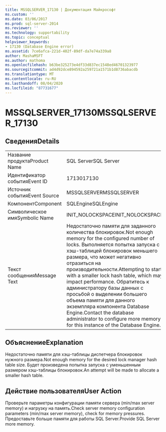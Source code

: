 ```yaml
---
title: MSSQLSERVER_17130 | Документация Майкрософт
ms.custom: ''
ms.date: 03/06/2017
ms.prod: sql-server-2014
ms.reviewer: ''
ms.technology: supportability
ms.topic: conceptual
helpviewer_keywords:
- 17130 (Database Engine error)
ms.assetid: 7ce6afca-221d-402f-89df-da7e74a339a8
author: MashaMSFT
ms.author: mathoma
ms.openlocfilehash: b63be325273e4df33d837ec1548ed46701323977
ms.sourcegitcommit: ad4d92dce894592a259721a1571b1d8736abacdb
ms.translationtype: MT
ms.contentlocale: ru-RU
ms.lasthandoff: 08/04/2020
ms.locfileid: "87731677"
---
```

# <a name="mssqlserver_17130"></a><span data-ttu-id="6908b-102">MSSQLSERVER_17130</span><span class="sxs-lookup"><span data-stu-id="6908b-102">MSSQLSERVER_17130</span></span>
    
## <a name="details"></a><span data-ttu-id="6908b-103">Сведения</span><span class="sxs-lookup"><span data-stu-id="6908b-103">Details</span></span>  
  
|||  
|-|-|  
|<span data-ttu-id="6908b-104">Название продукта</span><span class="sxs-lookup"><span data-stu-id="6908b-104">Product Name</span></span>|<span data-ttu-id="6908b-105">SQL Server</span><span class="sxs-lookup"><span data-stu-id="6908b-105">SQL Server</span></span>|  
|<span data-ttu-id="6908b-106">Идентификатор события</span><span class="sxs-lookup"><span data-stu-id="6908b-106">Event ID</span></span>|<span data-ttu-id="6908b-107">17130</span><span class="sxs-lookup"><span data-stu-id="6908b-107">17130</span></span>|  
|<span data-ttu-id="6908b-108">Источник события</span><span class="sxs-lookup"><span data-stu-id="6908b-108">Event Source</span></span>|<span data-ttu-id="6908b-109">MSSQLSERVER</span><span class="sxs-lookup"><span data-stu-id="6908b-109">MSSQLSERVER</span></span>|  
|<span data-ttu-id="6908b-110">Компонент</span><span class="sxs-lookup"><span data-stu-id="6908b-110">Component</span></span>|<span data-ttu-id="6908b-111">SQLEngine</span><span class="sxs-lookup"><span data-stu-id="6908b-111">SQLEngine</span></span>|  
|<span data-ttu-id="6908b-112">Символическое имя</span><span class="sxs-lookup"><span data-stu-id="6908b-112">Symbolic Name</span></span>|<span data-ttu-id="6908b-113">INIT_NOLOCKSPACE</span><span class="sxs-lookup"><span data-stu-id="6908b-113">INIT_NOLOCKSPACE</span></span>|  
|<span data-ttu-id="6908b-114">Текст сообщения</span><span class="sxs-lookup"><span data-stu-id="6908b-114">Message Text</span></span>|<span data-ttu-id="6908b-115">Недостаточно памяти для заданного количества блокировок.</span><span class="sxs-lookup"><span data-stu-id="6908b-115">Not enough memory for the configured number of locks.</span></span> <span data-ttu-id="6908b-116">Выполняется попытка запуска с хэш-таблицей блокировок меньшего размера, что может негативно отразиться на производительности.</span><span class="sxs-lookup"><span data-stu-id="6908b-116">Attempting to start with a smaller lock hash table, which may impact performance.</span></span> <span data-ttu-id="6908b-117">Обратитесь к администратору базы данных с просьбой о выделении большего объема памяти для данного экземпляра компонента Database Engine.</span><span class="sxs-lookup"><span data-stu-id="6908b-117">Contact the database administrator to configure more memory for this instance of the Database Engine.</span></span>|  
  
## <a name="explanation"></a><span data-ttu-id="6908b-118">Объяснение</span><span class="sxs-lookup"><span data-stu-id="6908b-118">Explanation</span></span>  
 <span data-ttu-id="6908b-119">Недостаточно памяти для хэш-таблицы диспетчера блокировок нужного размера.</span><span class="sxs-lookup"><span data-stu-id="6908b-119">Not enough memory for the desired lock manager hash table size.</span></span>  <span data-ttu-id="6908b-120">Будет произведена попытка запуска с уменьшенным размером хэш-таблицы блокировок.</span><span class="sxs-lookup"><span data-stu-id="6908b-120">An attempt will be made to allocate a smaller hash table.</span></span>  
  
## <a name="user-action"></a><span data-ttu-id="6908b-121">Действие пользователя</span><span class="sxs-lookup"><span data-stu-id="6908b-121">User Action</span></span>  
 <span data-ttu-id="6908b-122">Проверьте параметры конфигурации памяти сервера (min/max server memory) и нагрузку на память.</span><span class="sxs-lookup"><span data-stu-id="6908b-122">Check server memory configuration parameters (min/max server memory), check for memory pressures.</span></span> <span data-ttu-id="6908b-123">Предоставьте больше памяти для работы SQL Server.</span><span class="sxs-lookup"><span data-stu-id="6908b-123">Provide SQL Server more memory.</span></span>  
  
  

